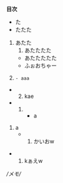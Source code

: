 **目次**

* た
* たたた
1. あたた
    1. あたたたた
    - あたたたたた
    - ふぉおちゃー
1.     - aaa
- 2. kae
- 1. - a
    
1. a
    - 1.  かいおw
- 1. kぁえw

*/メモ/*
